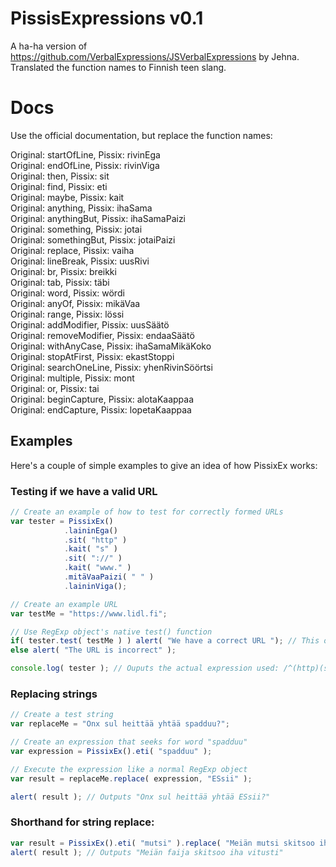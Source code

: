 PissisExpressions v0.1
=====================

A ha-ha version of https://github.com/VerbalExpressions/JSVerbalExpressions by Jehna. Translated the function names to Finnish teen slang.


Docs
====

Use the official documentation, but replace the function names:

Original: startOfLine, Pissix: rivinEga  
Original: endOfLine, Pissix: rivinViga  
Original: then, Pissix: sit  
Original: find, Pissix: eti  
Original: maybe, Pissix: kait  
Original: anything, Pissix: ihaSama  
Original: anythingBut, Pissix: ihaSamaPaizi  
Original: something, Pissix: jotai  
Original: somethingBut, Pissix: jotaiPaizi  
Original: replace, Pissix: vaiha  
Original: lineBreak, Pissix: uusRivi  
Original: br, Pissix: breikki  
Original: tab, Pissix: täbi  
Original: word, Pissix: wördi  
Original: anyOf, Pissix: mikäVaa  
Original: range, Pissix: lössi  
Original: addModifier, Pissix: uusSäätö  
Original: removeModifier, Pissix: endaaSäätö  
Original: withAnyCase, Pissix: ihaSamaMikäKoko  
Original: stopAtFirst, Pissix: ekastStoppi  
Original: searchOneLine, Pissix: yhenRivinSöörtsi  
Original: multiple, Pissix: mont  
Original: or, Pissix: tai  
Original: beginCapture, Pissix: alotaKaappaa  
Original: endCapture, Pissix: lopetaKaappaa  

## Examples

Here's a couple of simple examples to give an idea of how PissixEx works:

### Testing if we have a valid URL

```javascript
// Create an example of how to test for correctly formed URLs
var tester = PissixEx()
            .laininEga()
            .sit( "http" )
            .kait( "s" )
            .sit( "://" )
            .kait( "www." )
            .mitäVaaPaizi( " " )
            .laininViga();

// Create an example URL
var testMe = "https://www.lidl.fi";

// Use RegExp object's native test() function
if( tester.test( testMe ) ) alert( "We have a correct URL "); // This output will fire
else alert( "The URL is incorrect" );

console.log( tester ); // Ouputs the actual expression used: /^(http)(s)?(\:\/\/)(www\.)?([^\ ]*)$/ 
```

### Replacing strings

```javascript
// Create a test string
var replaceMe = "Onx sul heittää yhtää spadduu?";

// Create an expression that seeks for word "spadduu"
var expression = PissixEx().eti( "spadduu" );

// Execute the expression like a normal RegExp object
var result = replaceMe.replace( expression, "ESsii" );

alert( result ); // Outputs "Onx sul heittää yhtää ESsii?"
```

### Shorthand for string replace:

```javascript
var result = PissixEx().eti( "mutsi" ).replace( "Meiän mutsi skitsoo iha vitusti", "faija" );
alert( result ); // Outputs "Meiän faija skitsoo iha vitusti"
```